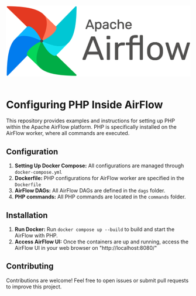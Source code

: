 <br>

![airflow-logo.png](airflow-logo.png)
<br><br>

# Configuring PHP Inside AirFlow
This repository provides examples and instructions for setting up PHP within the Apache AirFlow platform. PHP is specifically installed on the AirFlow worker, where all commands are executed.

## Configuration
1. **Setting Up Docker Compose:** All configurations are managed through `docker-compose.yml`
2. **Dockerfile:** PHP configurations for AirFlow worker are specified in the `Dockerfile`
3. **AirFlow DAGs:** All AirFlow DAGs are defined in the `dags` folder.
4. **PHP commands:** All PHP commands are located in the `commands` folder.

## Installation
1. **Run Docker:** Run `docker compose up --build` to build and start the AirFlow with PHP.
2. **Access AirFlow UI:** Once the containers are up and running, access the AirFlow UI in your web browser on "http://localhost:8080/"

## Contributing
Contributions are welcome! Feel free to open issues or submit pull requests to improve this project.